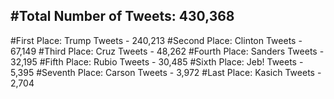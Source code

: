 #Total Number of Tweets: 430,368 
---
#First Place: Trump Tweets - 240,213
#Second Place: Clinton Tweets - 67,149
#Third Place: Cruz Tweets - 48,262
#Fourth Place: Sanders Tweets - 32,195
#Fifth Place: Rubio Tweets - 30,485
#Sixth Place: Jeb! Tweets - 5,395
#Seventh Place: Carson Tweets - 3,972
#Last Place: Kasich Tweets - 2,704
